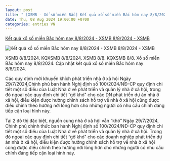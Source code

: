 ```yaml
---
layout: post
title: " [XSMB - Xổ số miền Bắc] Kết quả xổ số miền Bắc hôm nay 8/8/2024 - XSMB 8/8/2024 - XSMB"
date: Thu, 08 Aug 2024 19:00:00 +0700
categories: entries VN
---
```

[Kết quả xổ số miền Bắc hôm nay 8/8/2024 - XSMB 8/8/2024 - XSMB](https://phapluatxahoi.kinhtedothi.vn/ket-qua-xo-so-mien-bac-hom-nay-882024-xsmb-882024-xsmb-390686.html)

![Kết quả xổ số miền Bắc hôm nay 8/8/2024 - XSMB 8/8/2024 - XSMB](https://phapluatxahoi.kinhtedothi.vn/stores/news_dataimages/2024/082024/08/11/in_social/3af4496c1bc272be4f8a0d7cb0207575.jpg?randTime=1723167419)

XSMB 8/8/2024. KQXSMB 8/8/2024. XSMB 8/8. KQXSMB 8/8. Xổ số miền Bắc hôm nay 8/8/2024. Cập nhật kết quả xổ số miền Bắc hôm nay 8/8/2024.

Các quy định mới khuyến khích phát triển nhà ở xã hội Ngày 29/7/2024,Chính phủ ban hành Nghị định số 100/2024/NĐ-CP quy định chi tiết một số điều của Luật Nhà ở về phát triển và quản lý nhà ở xã hội, trong đó ngoài các quy định chi tiết “gỡ khó" cho các DN phát triển dự án nhà ở xã hội, điều kiện được hưởng chính sách hỗ trợ về nhà ở xã hội cũng được điều chỉnh theo hướng nới lỏng hơn cho những người có nhu cầu chính đáng tiếp cận loại hình này.

Tại 2 đô thị đặc biệt, nguồn cung nhà ở xã hội vẫn “khó” Ngày 29/7/2024, Chính phủ chính thức ban hành Nghị định số 100/2024/NĐ-CP quy định chi tiết một số điều của Luật Nhà ở về phát triển và quản lý nhà ở xã hội. Trong đó ngoài các quy định chi tiết “gỡ khó" cho các doanh nghiệp phát triển dự án nhà ở xã hội, điều kiện được hưởng chính sách hỗ trợ về nhà ở xã hội cũng được điều chỉnh theo hướng nới lỏng hơn cho những người có nhu cầu chính đáng tiếp cận loại hình này.

